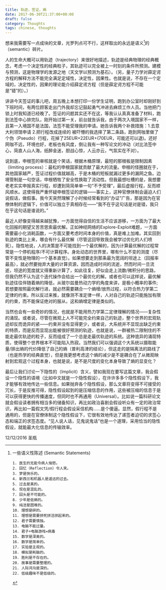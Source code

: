 ```yaml
---
title: 轨迹，签证，熵
date: 2017-06-30T21:37:00+00:00
draft: false
category: Thoughts
tags: chinese, thoughts
---
```


想来我需要写一点成块的文章，光罗列点可不行，这样取出的永远是语义[^1]的（semantic）碎片。

人的生命大概可以用轨迹（trajectory）来很好地描述，轨迹是经典物理的经典概念，考虑一个决定性的经典粒子，其轨迹可以完全被上一时刻的条件所预测。建模与预测，这是物理学的发源之地（天文学以预测为基石）。（另，量子力学对薛定谔方程的解释方法不能完全满足定域性，决定性，因果性。也就是说，不存在一个定域的，决定性的，因果的理论能介绍薛定谔方程（但是薛定谔方程不可能是“错”的）。）

<!--more-->

讲讲今天签证的事儿吧，周五晚上本想打印一份学生证明，跑到办公室时却刚好到下班时间，有两位顾客走出门外我却忘记鼓起勇气冲进去麻烦工作人员。当他把门锁上时我知道已经晚了。签证的问题其实还不在这，等我认认真真准备了材料，跑到法签中心排完队，刚开始过第一关，前台就告诉我，由于两次入境国家不一样，且第一入境国不是法国，法签不能受理我的申请。她告诉我两个补救措施：1.去意大利领馆申请 2.把行程改成连续的 被吓懵的我选择了第二条路，跑到网咖里做了个伪（Pseudo）行程，花掉了25EUR+22EUR+(70EUR，可能还可以退)。还好网咖不远，环境也好，老板也有风度，倒让我有一种写论文的冲动（对比法签中心，简直人山人海，纸醉金迷，胆战心惊，人云亦云，气氛实在不对）。

说到底，申根签的审核就是个笑话，根据木桶原理，最短的那根板是限制因素（limiting process）：最松的申根国家就贡献了最大的流量。申根的怪圈就在于，其他国家越严，签证过程价值就越高，于是木桶的短板就漏过更多的漏网之鱼。边境管制是一句空话，申根牺牲了安全性换取了流动性。但我最想吐槽的是，我想要老老实实申报真实行程，却遭到简简单单一句“不予受理”，最后虚报行程，反而顺风顺水。这使得我严重怀疑申根签证的逻辑——事实上，这种官僚体制会逼迫人们说假话，做假事。我今天突然理解了小时候经常看到的“办证”广告，那是因为在官僚体制的逻辑下，价值可以独立于真相存在——“我不在乎这句话是对是错，我只在乎这句话是谁说的。”

最近人好像变得越来越犹豫，一方面觉得自信的生活不应该游移，一方面为了最大化回报的期望又苦苦思索最优解。正如神经网络的Explore-Exploit难题，一方面需要最小化消耗函数，一方面又要考虑时间本身的价值，真是难上加难。其实回到轨迹的类比上来，哪会有什么最优解（尽管这回导致我会被学过优化的人们喷死）。隐性地说，人的决策是不可能找到一个最优解的，因为计算最优解的过程常常是一个停机程序/不可计算程序。身处动态的世界里，哪有什么不变的测度（尽管不变性是物理的一个基本直觉）。如果想要走到那条最为宽阔的坦途上（回报率最高），就必然要抛弃大量的计算资源，因而造成时间的流逝，然而时间一旦流逝，坦途的宽度就又得重新计算了，如此往复，好似会走上流数/微积分的思路，但我仍然不认为这个迭代操作会给出一个最优化的解。或者也可以这样说，最优解轨迹往往伴随着熵的降低，从玻尔兹曼热动力学的角度来讲，是极小概率的事件;若想要按照最优解行进，就必然需要耦合一个熵增/放热过程，以符合热力学第二定律的约束。所以反过来推，就像测不准定律一样，人对自己的轨迹只能施加有限的约束，而不能保证绝对的服从，这和熵增定律是类似的。

当然也会有一些奇妙的情况，也就是不能用热力学第二定律理解的情况——复杂性的涌现。或者说，尽管在微观上人不可能完全约束自己的轨迹，整个世界的宏观轨迹却反而诡异的紧——约束并没有显得更少，或者说，大系统并不显现出缺乏约束的特质，而是反而显现出能被很好预测的轨迹，也就是说，一群被热二限制住的不能走最优轨迹的粒子，反而组成了一个总是走最优轨迹的系统。这种诡异的涌现特质，使得整个世界根本不可能陷入热寂。当然我们可以强调这个大系统以摄取能量/排出熵的代价降低了自己的熵（普利高津的结论），但这走的是隔离法的路线了（也是热学的经典直觉），但是我更想考虑这个熵的减少是不是耦合在了从微观映射到宏观这个过程本身，也就是说，是不是尺度的变化本身导致了熵的显变化？

最后让我们讨论一下隐性的（Implicit）含义，譬如我现在要写这篇文章，我会假设一个隐性的语境（比如中文就是一个隐性假设），在许许多多个隐性假设下，我才能够有效地传达一些信息。如果抛弃各个隐性假设，那么文章将变得不可接受的冗长，于是反推可得，隐性假设起到的是压缩信息的作用，这些被压缩的信息于是可以获得更快的传播速度，但同时也不再通用（Universal）。比如说一篇科研论文就会假设读者拥有相当多的储备知识，再比如政治喜剧会假设听众有一定的政治常识，再比如一篇假文凭/假行程会假设采信机构......是个傻逼。显然，假行程不是通用的，但是在官僚体制这个隐性假设下，它很有效地传达了递签者迫切的求签心态和端正的求签态度。“见人说人话，见鬼说鬼话”也是一个道理，采用恰当的隐性假设，就能最大化信息的传输效率。

12/12/2016
圣瓶

[^1]: 一些语义性陈述 (Semantic Statements)
	```
	1. 医生的无能令病人恼怒。
	2. 回忆（Reflection）令人笑。
	3. 梦是快乐的。
	4. 新西兰和机器人是遥远的过去。
	5. 过去是美的。
	6. 现在是混乱的。
	7. 回头是不可能的。
	8. 少年是低熵的。
	9. 纯洁是困难的。
	10. 理想是碎的。
	11. 理想是需要拼死拼活拼起来的。
	12. 君子需要慎独。
	13. 电脑不能过量。
	14. 君子+电脑游戏=病毒
	15. 数学是深奥的。
	16. 数学是简单的。
	17. 实验是主观的。
	18. 模拟是耗脑的。
	19. 胜利是不存在的。
	20. 故事是需要整理的。
	21. 人际鸿沟是深的。
	22. 低级趣味不是低级的。
	```